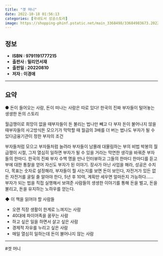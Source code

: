 ```yaml
---
title: "겟 머니"
date: 2022-10-18 01:56:13
categories: [국내도서 성공스토리]
image: https://shopping-phinf.pstatic.net/main_3368498/33684983673.20220728093437.jpg
---
```


## **정보**

- **ISBN : 9791191777215**
- **출판사 : 밀리언서재**
- **출판일 : 20220810**
- **저자 : 이경애**

------



## **요약**

● 돈이 들어오는 사람, 돈이 떠나는 사람은 따로 있다!
한국의 진짜 부자들이 털어놓는 생생한 돈의 스토리

월급쟁이로 희망이 없을 때부자들이 돈 불리는 법나만 빼고 다 부자
돈이 불어나지 않을 때부자들의 사고방식돈 모으기가 막막할 때
월급의 3배를 더 버는 법나도 부자가 될 수 있다금융기관이 정한 부자의 조건

부자들처럼 모으고 부자들처럼 늘려라
부자들이 남몰래 대물림하는 부의 비법
박봉의 월급쟁이 시절, 그저 열심히 일하면 부자가 될 수 있을 거라는 막연한 생각을 바꿔준 부자들의 한마디. 한국의 진짜 부자 수백 명을 만나 인터뷰하고 그들의 한마디 한마디를 듣고 부에 대한 통찰을 얻어 자신도 부자가 된 이야기. 장사가 아닌 사업을 해라, 성공은 수치다, 목표는 숫자로 설정해라, 부자들이 뭘 사는지를 보면 돈이 보인다, 자전거가 있든 없든 자전거를 굴릴 줄 알아야 한다, 5년 후 10억, 계획만 세우면 얼마든지 가능하다…… 부자가 되는 법을 직접 실행해서 보여준 사람들의 생생한 이야기를 통해 돈을 벌고, 돈을 불리고, 돈을 유지하는 노하우를 얻는다. 

◆ 이 책을 읽어야 할 사람들
- 오랜 직장 생활이 한계로 느껴지는 사람
- 40대에 파이어족을 꿈꾸는 사람
- 하고 싶은 일을 하면서 살고 싶은 사람
- 경제적 자유를 누리고 싶은 사람
- 매일 열심히 일하는데 돈이 불어나지 않는 사람

------

#겟 머니


